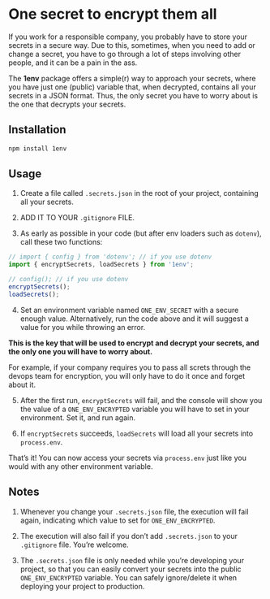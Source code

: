 # One secret to encrypt them all

If you work for a responsible company, you probably have to store your secrets in a secure way. Due to this, sometimes, when you need to add or change a secret, you have to go through a lot of steps involving other people, and it can be a pain in the ass.

The **1env** package offers a simple(r) way to approach your secrets, where you have just one (public) variable that, when decrypted, contains all your secrets in a JSON format. Thus, the only secret you have to worry about is the one that decrypts your secrets.

## Installation

```bash
npm install 1env
```

## Usage

1. Create a file called `.secrets.json` in the root of your project, containing all your secrets.

2. ADD IT TO YOUR `.gitignore` FILE.

3. As early as possible in your code (but after env loaders such as `dotenv`), call these two functions:

```javascript
// import { config } from 'dotenv'; // if you use dotenv
import { encryptSecrets, loadSecrets } from '1env';

// config(); // if you use dotenv
encryptSecrets();
loadSecrets();
```

4. Set an environment variable named `ONE_ENV_SECRET` with a secure enough value. Alternatively, run the code above and it will suggest a value for you while throwing an error.

**This is the key that will be used to encrypt and decrypt your secrets, and the only one you will have to worry about.**

For example, if your company requires you to pass all screts through the devops team for encryption, you will only have to do it once and forget about it.

5. After the first run, `encryptSecrets` will fail, and the console will show you the value of a `ONE_ENV_ENCRYPTED` variable you will have to set in your environment. Set it, and run again.

6. If `encryptSecrets` succeeds, `loadSecrets` will load all your secrets into `process.env`.

That’s it! You can now access your secrets via `process.env` just like you would with any other environment variable.

## Notes

1. Whenever you change your `.secrets.json` file, the execution will fail again, indicating which value to set for `ONE_ENV_ENCRYPTED`.

2. The execution will also fail if you don’t add `.secrets.json` to your `.gitignore` file. You’re welcome.

3. The `.secrets.json` file is only needed while you’re developing your project, so that you can easily convert your secrets into the public `ONE_ENV_ENCRYPTED` variable. You can safely ignore/delete it when deploying your project to production.